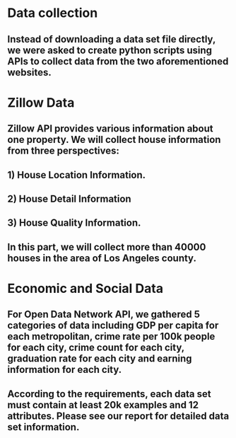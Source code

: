 # Data collection

## Instead of downloading a data set file directly, we were asked to create python scripts using APIs to collect data from the two aforementioned websites.

# Zillow Data

## Zillow API provides various information about one property. We will collect house information from three perspectives:

## 1) House Location Information.
## 2) House Detail Information
## 3) House Quality Information.

## In this part, we will collect more than 40000 houses in the area of Los Angeles county.

# Economic and Social Data

## For Open Data Network API, we gathered 5 categories of data including GDP per capita for each metropolitan, crime rate per 100k people for each city, crime count for each city, graduation rate for each city and earning information for each city.

## According to the requirements, each data set must contain at least 20k examples and 12 attributes. Please see our report for detailed data set information.

